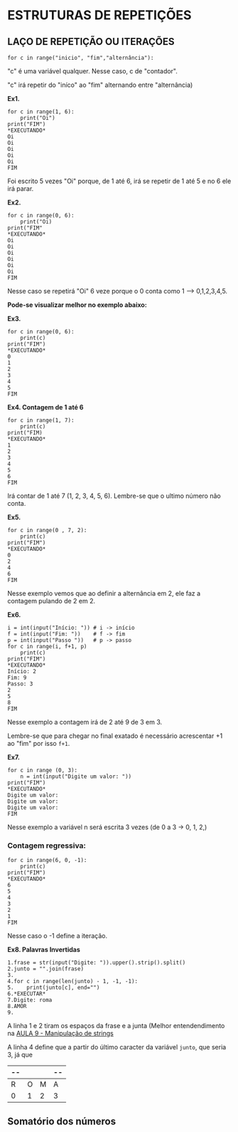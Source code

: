 # ESTRUTURAS DE REPETIÇÕES

## **LAÇO DE REPETIÇÃO OU ITERAÇÕES**

```
for c in range("inicio", "fim","alternância"):
```

"c" é uma variável qualquer. Nesse caso, c de "contador".

"c" irá repetir do "iníco" ao "fim" alternando entre "alternância)

**Ex1.**
```
for c in range(1, 6):
    print("Oi")
print("FIM")
*EXECUTANDO*
Oi
Oi
Oi
Oi
Oi
FIM
```
Foi escrito 5 vezes "Oi" porque, de 1 até 6, irá se repetir de 1 até 5 e no 6 ele irá parar.


**Ex2.**
```
for c in range(0, 6):
    print("Oi)
print("FIM"
*EXECUTANDO*
Oi
Oi
Oi
Oi
Oi
Oi
FIM
```
Nesse caso se repetirá "Oi" 6 veze porque o 0 conta como 1 --> 0,1,2,3,4,5.


**Pode-se visualizar melhor no exemplo abaixo:**

**Ex3.**
```
for c in range(0, 6):
    print(c)
print("FIM")
*EXECUTANDO*
0
1
2
3
4
5
FIM
```

**Ex4. Contagem de 1 até 6**
```
for c in range(1, 7):
    print(c)
print("FIM)
*EXECUTANDO*
1
2
3
4
5
6
FIM
```
Irá contar de 1 até 7 (1, 2, 3, 4, 5, 6). Lembre-se que o ultimo número não conta.

**Ex5.**
```
for c in range(0 , 7, 2):
    print(c)
print("FIM")
*EXECUTANDO*
0
2
4
6
FIM
```
Nesse exemplo vemos que ao definir a alternância em 2, ele faz a contagem pulando de 2 em 2.

**Ex6.**
```
i = int(input("Início: ")) # i -> início
f = int(input("Fim: "))    # f -> fim
p = int(input("Passo "))   # p -> passo
for c in range(i, f+1, p)
    print(c)
print("FIM")
*EXECUTANDO*
Início: 2
Fim: 9
Passo: 3
2
5
8
FIM
```
Nesse exemplo a contagem irá de 2 até 9 de 3 em 3.

Lembre-se que para chegar no final exatado é necessário acrescentar +1 ao "fim" por isso ```f+1```.

**Ex7.**
```
for c in range (0, 3):
    n = int(input("Digite um valor: "))
print("FIM")
*EXECUTANDO*
Digite um valor:
Digite um valor:
Digite um valor:
FIM
```
Nesse exemplo a variável n será escrita 3 vezes (de 0 a 3 -> 0, 1, 2,)



### Contagem regressiva:
```
for c in range(6, 0, -1):
    print(c)
print("FIM")
*EXECUTANDO*
6
5
4
3
2
1
FIM
```
Nesse caso o -1 define a iteração.

**Ex8. Palavras Invertidas**
```
1.frase = str(input("Digite: ")).upper().strip().split()
2.junto = "".join(frase)
3.
4.for c in range(len(junto) - 1, -1, -1):
5.    print(junto[c], end="") 
6.*EXECUTAR*
7.Digite: roma
8.AMOR
9.

```
A linha 1 e 2 tiram os espaços da frase e a junta (Melhor entendendimento na [AULA 9 - Manipulação de strings](https://github.com/Hugocorreaa/Python/blob/master/Curso%20em%20V%C3%ADdeo/Aulas/Aula%2009%20-%20Manipulando%20Strings.md)

A linha 4 define que a partir do último caracter da variável ```junto```, que seria 3, já que

--|  |  |--
--|--|--|--
R |O |M |A
0 |1 |2 |3


## Somatório dos números
